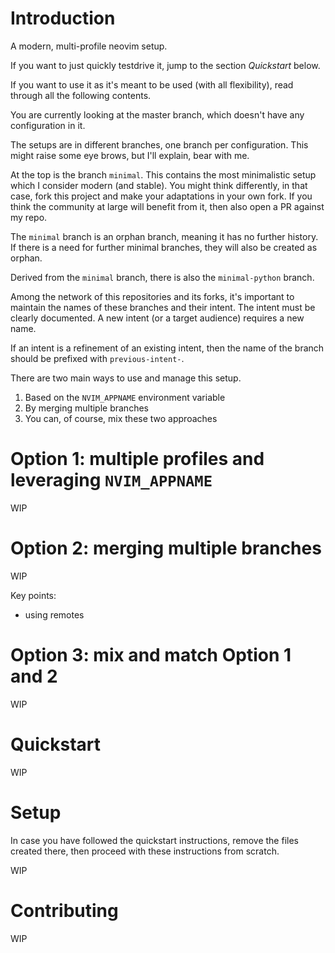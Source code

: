 Introduction
============

A modern, multi-profile neovim setup.

If you want to just quickly testdrive it, jump to the section *Quickstart* below.

If you want to use it as it's meant to be used (with all flexibility), read
through all the following contents.

You are currently looking at the master branch, which doesn't have any
configuration in it.

The setups are in different branches, one branch per configuration. This might
raise some eye brows, but I'll explain, bear with me.

At the top is the branch `minimal`. This contains the most minimalistic setup
which I consider modern (and stable). You might think differently, in that
case, fork this project and make your adaptations in your own fork. If you
think the community at large will benefit from it, then also open a PR against
my repo.

The `minimal` branch is an orphan branch, meaning it has no further history.
If there is a need for further minimal branches, they will also be created as
orphan.

Derived from the `minimal` branch, there is also the `minimal-python` branch.

Among the network of this repositories and its forks, it's important to
maintain the names of these branches and their intent. The intent must be
clearly documented. A new intent (or a target audience) requires a new name.

If an intent is a refinement of an existing intent, then the name of the branch
should be prefixed with `previous-intent-`.

There are two main ways to use and manage this setup.

1. Based on the `NVIM_APPNAME` environment variable
2. By merging multiple branches
3. You can, of course, mix these two approaches

Option 1: multiple profiles and leveraging `NVIM_APPNAME`
=========================================================


WIP

Option 2: merging multiple branches
===================================

WIP

Key points:

* using remotes


Option 3: mix and match Option 1 and 2
======================================

WIP

Quickstart
==========

WIP


Setup
=====

In case you have followed the quickstart instructions, remove the files created
there, then proceed with these instructions from scratch.

WIP

Contributing
============

WIP
